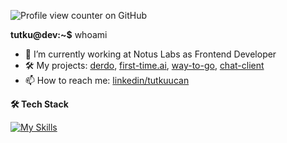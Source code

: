 ![Profile view counter on GitHub](https://komarev.com/ghpvc/?username=tutkuofnight)

**tutku@dev:~$** whoami 

- 🔭 I’m currently working at Notus Labs as Frontend Developer
- 🛠️ My projects: [derdo](https://github.com/tutkuofnight/derdo), [first-time.ai](https://github.com/tutkuofnight/first-time.ai), [way-to-go](https://www.github.com/tutkuofnight/way-to-go), [chat-client](https://www.github.com/tutkuofnight/chat-client)
- 📫 How to reach me: [linkedin/tutkuucan](https://www.linkedin.com/in/tutkuucan/)


**🛠 Tech Stack**

[![My Skills](https://skillicons.dev/icons?i=js,go,html,css,sass,react,vue,nodejs,nextjs,nuxtjs,mongodb,postgresql,redis)](https://skillicons.dev)
